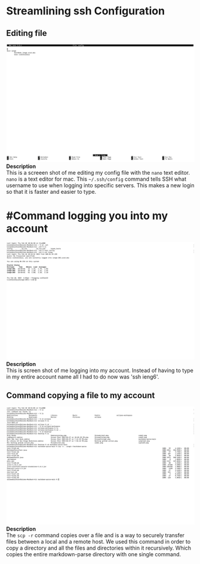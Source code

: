 # Streamlining ssh Configuration
## Editing file
![Image](StreamLine1.png) \
**Description** \
This is a screeen shot of me editing my config file with the `nano` text editor. `nano` is a text editor for mac. This `~/.ssh/config` command tells SSH what username to use when logging into specific servers. This makes a new login so that it is faster and easier to type.
# #Command logging you into my account
![Image](StreamLine2.png) \
**Description** \
This is screen shot of me logging into my account. Instead of having to type in my entire account name all I had to do now was 'ssh ieng6'.
## Command copying a file to my account
![Image](StreamLine3.png) \
**Description** \
The `scp -r` command copies over a file and is a way to securely transfer files between a local and a remote host. We used this command in order to copy a directory and all the files and directories within it recursively. Which copies the entire markdown-parse directory with one single command.

